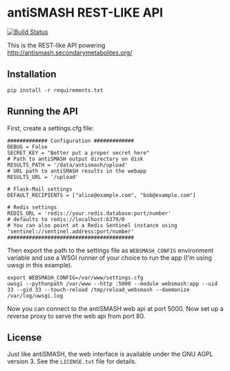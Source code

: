 antiSMASH REST-LIKE API
=======================

[![Build Status](http://github.drone.secondarymetabolites.org/api/badges/antismash/websmash/status.svg)](http://github.drone.secondarymetabolites.org/antismash/websmash)

This is the REST-like API powering http://antismash.secondarymetabolites.org/

Installation
------------

```
pip install -r requirements.txt
```

Running the API
---------------

First, create a settings.cfg file:

```
############# Configuration #############
DEBUG = False
SECRET_KEY = "Better put a proper secret here"
# Path to antiSMASH output directory on disk
RESULTS_PATH = '/data/antismash/upload'
# URL path to antiSMASH results in the webapp
RESULTS_URL = '/upload'

# Flask-Mail settings
DEFAULT_RECIPIENTS = ["alice@example.com", "bob@example.com"]

# Redis settings
REDIS_URL = 'redis://your.redis.database:port/number'
# defaults to redis://localhost:6379/0
# You can also point at a Redis Sentinel instance using 'sentinel://sentinel.address:port/number'
#########################################
```

Then export the path to the settings file as `WEBSMASH_CONFIG` environment
variable and use a WSGI runner of your choice to run the app (I'm using uwsgi
in this example).

```
export WEBSMASH_CONFIG=/var/www/settings.cfg
uwsgi --pythonpath /var/www --http :5000 --module websmash:app --uid 33 --gid 33 --touch-reload /tmp/reload_websmash --daemonize /var/log/uwsgi.log
```

Now you can connect to the antiSMASH web api at port 5000. Now set up a reverse proxy to serve the web api from port 80.

License
-------

Just like antiSMASH, the web interface is available under the GNU AGPL version 3.
See the `LICENSE.txt` file for details.
